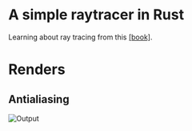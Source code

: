 # A simple raytracer in Rust

Learning about ray tracing from this [[book]](https://raytracing.github.io/books/RayTracingInOneWeekend.html).

# Renders

## Antialiasing

![Output](https://github.com/utkarshverma/raytracer/image2.ppm)
